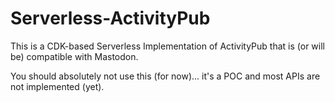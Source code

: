 # Serverless-ActivityPub

This is a CDK-based Serverless Implementation of ActivityPub that is (or will be) compatible with Mastodon.

You should absolutely not use this (for now)... it's a POC and most APIs are not implemented (yet).